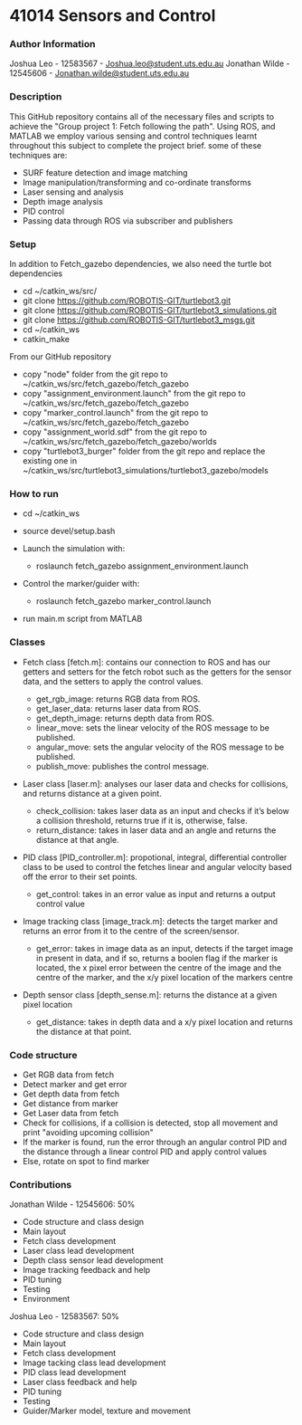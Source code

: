 # 41014 Sensors and Control

### Author Information
Joshua Leo - 12583567 - Joshua.leo@student.uts.edu.au
Jonathan Wilde - 12545606 - Jonathan.wilde@student.uts.edu.au

### Description
This GitHub repository contains all of the necessary files and scripts to achieve the "Group project 1: Fetch following the path".
Using ROS, and MATLAB we employ various sensing and control techniques learnt throughout this subject to complete the project brief.
some of these techniques are:
- SURF feature detection and image matching
- Image manipulation/transforming and co-ordinate transforms
- Laser sensing and analysis
- Depth image analysis
- PID control
- Passing data through ROS via subscriber and publishers

### Setup
In addition to Fetch_gazebo dependencies, we also need the turtle bot dependencies
- cd ~/catkin_ws/src/
- git clone https://github.com/ROBOTIS-GIT/turtlebot3.git
- git clone https://github.com/ROBOTIS-GIT/turtlebot3_simulations.git
- git clone https://github.com/ROBOTIS-GIT/turtlebot3_msgs.git
- cd ~/catkin_ws
- catkin_make

From our GitHub repository
- copy "node" folder from the git repo to ~/catkin_ws/src/fetch_gazebo/fetch_gazebo
- copy "assignment_environment.launch" from the git repo to ~/catkin_ws/src/fetch_gazebo/fetch_gazebo
- copy "marker_control.launch" from the git repo to ~/catkin_ws/src/fetch_gazebo/fetch_gazebo
- copy "assignment_world.sdf" from the git repo to ~/catkin_ws/src/fetch_gazebo/fetch_gazebo/worlds
- copy "turtlebot3_burger" folder from the git repo and replace the existing one in ~/catkin_ws/src/turtlebot3_simulations/turtlebot3_gazebo/models

### How to run
- cd ~/catkin_ws
- source devel/setup.bash

- Launch the simulation with:
	- roslaunch fetch_gazebo assignment_environment.launch

- Control the marker/guider with:
	- roslaunch fetch_gazebo marker_control.launch

- run main.m script from MATLAB

### Classes
- Fetch class [fetch.m]: contains our connection to ROS and has our getters and setters for the fetch robot such as the getters for the sensor data, and the setters to apply the control values.
	- get_rgb_image: returns RGB data from ROS.
	- get_laser_data: returns laser data from ROS.
	- get_depth_image: returns depth data from ROS.
	- linear_move: sets the linear velocity of the ROS message to be published.
	- angular_move: sets the angular velocity of the ROS message to be published.
	- publish_move: publishes the control message.

- Laser class [laser.m]: analyses our laser data and checks for collisions, and returns distance at a given point.
	- check_collision: takes laser data as an input and checks if it’s below a collision threshold, returns true if it is, otherwise, false.
	- return_distance: takes in laser data and an angle and returns the distance at that angle.

- PID class [PID_controller.m]: propotional, integral, differential controller class to be used to control the fetches linear and angular velocity based off the error to their set points.
	- get_control: takes in an error value as input and returns a output control value

- Image tracking class [image_track.m]: detects the target marker and returns an error from it to the centre of the screen/sensor.
	- get_error: takes in image data as an input, detects if the target image in present in data, and if so, returns a boolen flag if the marker is located, the x pixel error between the centre of the image and the centre of the marker, and the x/y pixel location of the markers centre

- Depth sensor class [depth_sense.m]: returns the distance at a given pixel location
	- get_distance: takes in depth data and a x/y pixel location and returns the distance at that point.

### Code structure
- Get RGB data from fetch
- Detect marker and get error
- Get depth data from fetch
- Get distance from marker
- Get Laser data from fetch
- Check for collisions, if a collision is detected, stop all movement and print "avoiding upcoming collision"
- If the marker is found, run the error through an angular control PID and the distance through a linear control PID and apply control values
- Else, rotate on spot to find marker

### Contributions

Jonathan Wilde - 12545606: 50%
- Code structure and class design
- Main layout
- Fetch class development
- Laser class lead development
- Depth class sensor lead development
- Image tracking feedback and help
- PID tuning
- Testing 
- Environment

Joshua Leo - 12583567: 50%
- Code structure and class design
- Main layout
- Fetch class development
- Image tacking class lead development
- PID class lead development
- Laser class feedback and help
- PID tuning
- Testing
- Guider/Marker model, texture and movement


